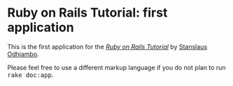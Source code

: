# Ruby on Rails Tutorial: first application

This is the first application for the
[*Ruby on Rails Tutorial*](http://railstutorial.org/)
by [Stanslaus Odhiambo](http://michaelhartl.com/).


Please feel free to use a different markup language if you do not plan to run
<tt>rake doc:app</tt>.
